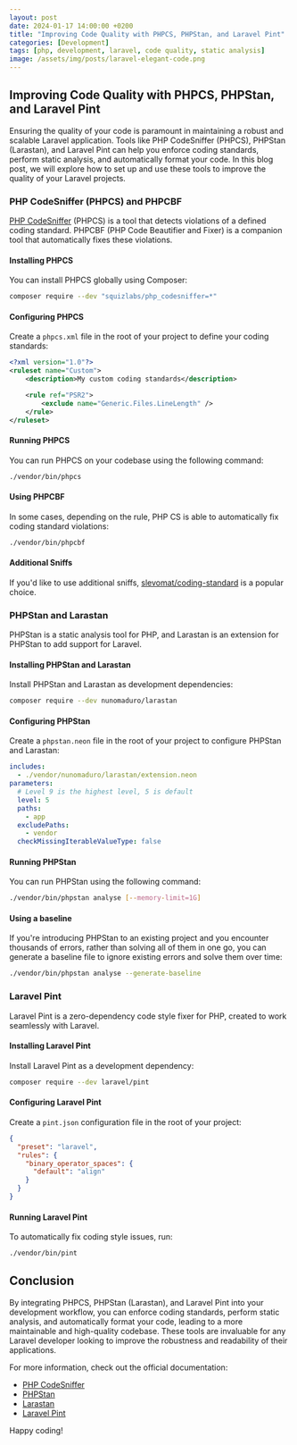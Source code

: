 ```yaml
---
layout: post
date: 2024-01-17 14:00:00 +0200
title: "Improving Code Quality with PHPCS, PHPStan, and Laravel Pint"
categories: [Development]
tags: [php, development, laravel, code quality, static analysis]
image: /assets/img/posts/laravel-elegant-code.png
---
```


## Improving Code Quality with PHPCS, PHPStan, and Laravel Pint

Ensuring the quality of your code is paramount in maintaining a robust and scalable Laravel application. Tools like PHP CodeSniffer (PHPCS), PHPStan (Larastan), and Laravel Pint can help you enforce coding standards, perform static analysis, and automatically format your code. In this blog post, we will explore how to set up and use these tools to improve the quality of your Laravel projects.

### PHP CodeSniffer (PHPCS) and PHPCBF

[PHP CodeSniffer](https://github.com/squizlabs/PHP_CodeSniffer) (PHPCS) is a tool that detects violations of a defined coding standard. PHPCBF (PHP Code Beautifier and Fixer) is a companion tool that automatically fixes these violations.

#### Installing PHPCS

You can install PHPCS globally using Composer:

```bash
composer require --dev "squizlabs/php_codesniffer=*"
```

#### Configuring PHPCS

Create a `phpcs.xml` file in the root of your project to define your coding standards:

```xml
<?xml version="1.0"?>
<ruleset name="Custom">
    <description>My custom coding standards</description>

    <rule ref="PSR2">
        <exclude name="Generic.Files.LineLength" />
    </rule>
</ruleset>
```

#### Running PHPCS

You can run PHPCS on your codebase using the following command:

```bash
./vendor/bin/phpcs
```

#### Using PHPCBF

In some cases, depending on the rule, PHP CS is able to automatically fix coding standard violations:

```bash
./vendor/bin/phpcbf
```

#### Additional Sniffs

If you'd like to use additional sniffs, [slevomat/coding-standard](https://github.com/slevomat/coding-standard) is a popular choice.


### PHPStan and Larastan

PHPStan is a static analysis tool for PHP, and Larastan is an extension for PHPStan to add support for Laravel.

#### Installing PHPStan and Larastan

Install PHPStan and Larastan as development dependencies:

```bash
composer require --dev nunomaduro/larastan
```

#### Configuring PHPStan

Create a `phpstan.neon` file in the root of your project to configure PHPStan and Larastan:

```yaml
includes:
  - ./vendor/nunomaduro/larastan/extension.neon
parameters:
  # Level 9 is the highest level, 5 is default
  level: 5
  paths:
    - app
  excludePaths:
    - vendor
  checkMissingIterableValueType: false
```

#### Running PHPStan

You can run PHPStan using the following command:

```bash
./vendor/bin/phpstan analyse [--memory-limit=1G]
```

#### Using a baseline

If you're introducing PHPStan to an existing project and you encounter thousands of errors, rather than solving all of them in one go, you can generate a baseline file to ignore existing errors and solve them over time:

```bash
./vendor/bin/phpstan analyse --generate-baseline
```


### Laravel Pint

Laravel Pint is a zero-dependency code style fixer for PHP, created to work seamlessly with Laravel.

#### Installing Laravel Pint

Install Laravel Pint as a development dependency:

```bash
composer require --dev laravel/pint
```

#### Configuring Laravel Pint

Create a `pint.json` configuration file in the root of your project:

```json
{
  "preset": "laravel",
  "rules": {
    "binary_operator_spaces": {
      "default": "align"
    }
  }
}
```

#### Running Laravel Pint

To automatically fix coding style issues, run:

```bash
./vendor/bin/pint
```

## Conclusion

By integrating PHPCS, PHPStan (Larastan), and Laravel Pint into your development workflow, you can enforce coding standards, perform static analysis, and automatically format your code, leading to a more maintainable and high-quality codebase. These tools are invaluable for any Laravel developer looking to improve the robustness and readability of their applications.

For more information, check out the official documentation:

- [PHP CodeSniffer](https://github.com/squizlabs/PHP_CodeSniffer)
- [PHPStan](https://phpstan.org/)
- [Larastan](https://github.com/nunomaduro/larastan)
- [Laravel Pint](https://github.com/laravel/pint)

Happy coding!
